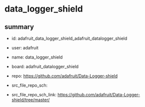 # data_logger_shield
 
## summary 
* id: adafruit_data_logger_shield_adafruit_datalogger_shield
* user: adafruit
* name: data_logger_shield
* board: adafruit_datalogger_shield
* repo: https://github.com/adafruit/Data-Logger-shield



* src_file_repo_sch: 
* src_file_repo_sch_link: https://github.com/adafruit/Data-Logger-shield/tree/master/





